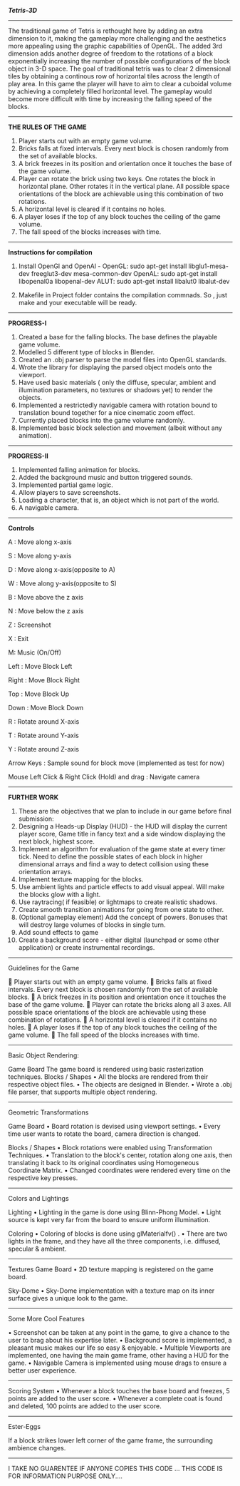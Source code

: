 ***Tetris-3D***

--------------------------------------------------------------------------

The traditional game of Tetris is rethought here by adding an extra dimension to it, making the gameplay more challenging and the aesthetics more appealing using the graphic capabilities of OpenGL.
The added 3rd dimension adds another degree of freedom to the rotations of a block exponentially increasing the number of possible configurations of the block object in 3-D space. The goal of traditional tetris was to clear 2 dimensional tiles by obtaining a continous row of horizontal tiles across the length of play area. In this game the player will have to aim to clear a cuboidal volume by achieving a completely filled horizontal level.  The gameplay would become more difficult with time by increasing the falling speed of the blocks. 

--------------------------------------------------------------------------

**THE RULES OF THE GAME**

1.	Player starts out with an empty game volume.
2.	Bricks falls at fixed intervals. Every next block is chosen randomly from the set of available blocks.
3.	A brick freezes in its position and orientation once it touches the base of the game volume.
4.	Player can rotate the brick using two keys. One rotates the block in horizontal plane. Other rotates it in the vertical 	plane. All possible space orientations of the block are achievable using this combination of two rotations.
5.	A horizontal level is cleared if it contains no holes.
6.	A player loses if the top of any block touches the ceiling of the game volume.
7.	The fall speed of the blocks increases with time.

--------------------------------------------------------------------------

**Instructions for compilation**

1.	Install OpenGl and OpenAl -
	OpenGL: sudo apt-get install libglu1-mesa-dev freeglut3-dev mesa-common-dev
	OpenAL: sudo apt-get install libopenal0a libopenal-dev
	ALUT:   sudo apt-get install libalut0 libalut-dev

2.	Makefile in Project folder contains the compilation commnads. So , just make and your executable will be ready.

--------------------------------------------------------------------------

**PROGRESS-I**

1.	Created a base for the falling blocks. The base defines the playable game volume.
2.	Modelled 5 different type of blocks in Blender.
3.	Created an .obj parser to parse the model files into OpenGL standards.
4.	Wrote the library for displaying the parsed object models onto the viewport.
5.	Have used basic materials ( only the diffuse, specular, ambient and illumination parameters, no textures or shadows 		yet) to render the objects.
6.	Implemented a restrictedly navigable camera with rotation bound to translation bound together for a nice cinematic zoom 	effect.
7.	Currently placed blocks into the game volume randomly.
8.	Implemented basic block selection and movement (albeit without any animation).

--------------------------------------------------------------------------

**PROGRESS-II**

1.	Implemented falling animation for blocks.
2.	Added the background music and button triggered sounds.
3.	Implemented partial game logic.
4.	Allow players to save screenshots.
5.	Loading a character, that is, an object which is not part of the world. 
6.	A navigable camera.

--------------------------------------------------------------------------

**Controls**

A : Move along x-axis

S : Move along y-axis

D : Move along x-axis(opposite to A)

W : Move along y-axis(opposite to S)

B : Move above the z axis

N : Move below the z axis

Z : Screenshot

X : Exit

M: Music (On/Off)

Left : Move Block Left

Right : Move Block Right

Top : Move Block Up

Down : Move Block Down

R : Rotate around X-axis

T : Rotate around Y-axis

Y : Rotate around Z-axis

Arrow Keys : Sample sound for block move (implemented as test for now)

Mouse Left Click & Right Click (Hold) and drag : Navigate camera

--------------------------------------------------------------------------

**FURTHER WORK**

1.	These are the objectives that we plan to include in our game before final submission:
2.	Designing a Heads-up Display (HUD) - the HUD will display the current player score, Game title in fancy text and a side 	window displaying the next block, highest score.
3.	Implement an algorithm for evaluation of the game state at every timer tick. Need to define the possible states of each 	block in higher dimensional arrays and find a way to detect collision using these orientation arrays.
4.	Implement texture mapping for the blocks.
5.	Use ambient lights and particle effects to add visual appeal. Will make the blocks glow with a light.
6.	Use raytracing( if feasible) or lightmaps to create realistic shadows.
7.	Create smooth transition animations for going from one state to other.
8.	(Optional gameplay element) Add the concept of powers. Bonuses that will destroy large volumes of blocks in single turn.
9.	Add sound effects to game
10.	Create a background score - either digital (launchpad or some other application) or create instrumental recordings.  

---------------------------------------------------------------------------

Guidelines for the Game

 Player starts out with an empty game volume.
 Bricks falls at fixed intervals. Every next block is chosen randomly from the set of available blocks.
 A brick freezes in its position and orientation once it touches the base of the game volume.
 Player can rotate the bricks along all 3 axes. All possible space orientations of the block are achievable using these combination of rotations.
 A horizontal level is cleared if it contains no holes.
 A player loses if the top of any block touches the ceiling of the game volume.
 The fall speed of the blocks increases with time.

---------------------------------------------------------------------------

Basic Object Rendering:

Game Board
The game board is rendered using basic rasterization techniques.
Blocks / Shapes
• All the blocks are rendered from their respective object files.
• The objects are designed in Blender.
• Wrote a .obj file parser, that supports multiple object rendering.

----------------------------------------------------------------------------

Geometric Transformations

Game Board
• Board rotation is devised using viewport settings.
• Every time user wants to rotate the board, camera direction is changed.

Blocks / Shapes
• Block rotations were enabled using Transformation Techniques.
• Translation to the block's center, rotation along one axis, then translating it back to its original coordinates using Homogeneous Coordinate Matrix.
• Changed coordinates were rendered every time on the respective key presses.

----------------------------------------------------------------------------

Colors and Lightings

Lighting
• Lighting in the game is done using Blinn-Phong Model.
• Light source is kept very far from the board to ensure uniform illumination.

Coloring
• Coloring of blocks is done using glMaterialfv() .
• There are two lights in the frame, and they have all the three components, i.e. diffused, specular & ambient.

----------------------------------------------------------------------------

Textures
Game Board
• 2D texture mapping is registered on the game board.

Sky-Dome
• Sky-Dome implementation with a texture map on its inner surface gives a unique look to the game.

----------------------------------------------------------------------------

Some More Cool Features

• Screenshot can be taken at any point in the game, to give a chance to the user to brag about his expertise later.
• Background score is implemented, a pleasant music makes our life so easy & enjoyable.
• Multiple Viewports are implemented, one having the main game frame, other having a HUD for the game.
• Navigable Camera is implemented using mouse drags to ensure a better user experience.

-------------------------------------------------------------------------------

Scoring System
• Whenever a block touches the base board and freezes, 5 points are added to the user score.
• Whenever a complete coat is found and deleted, 100 points are added to the user score.

------------------------------------------------------------------------------

Ester-Eggs

If a block strikes lower left corner of the game frame, the surrounding ambience changes.

------------------------------------------------------
I TAKE NO GUARENTEE IF ANYONE COPIES THIS CODE ... THIS CODE IS FOR INFORMATION PURPOSE ONLY....
